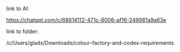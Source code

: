 
link to AI:

https://chatgpt.com/c/68614112-471c-8006-af16-249981a9a63e

link to folder:

/c/Users/glads/Downloads/colour-factory-and-codex-requirements


